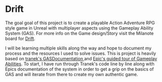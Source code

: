 # Drift
The goal goal of this project is to create a playable Action Adventure RPG style game in Unreal with multiplayer aspects using the Gameplay Ability System (GAS).
For more info on the Game design/Story visit the Milanote board for [Drift](https://app.milanote.com/1Lo7yz1CtfdMcA/drift).

I will be learning multiple skills along the way and hope to document my process and the resources I used to solve issues.
This is project is heavily based on [tranek's GASDocumentation ](https://github.com/tranek/GASDocumentation) and [Epic's guided tour of Gameplay Abilities](https://forums.unrealengine.com/t/inside-unreal-a-guided-tour-of-gameplay-abilities/156078).
To start, I have run through Tranek's code line by line along with Epics documentation of the system in order to get a grip on the basics of GAS and will iterate from there to create my own authentic game.